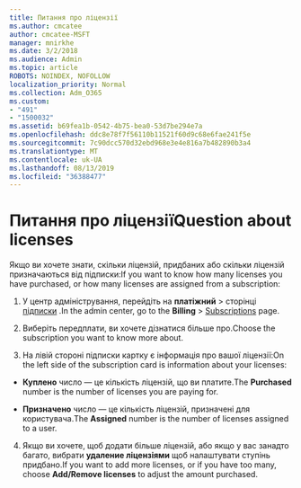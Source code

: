 ```yaml
---
title: Питання про ліцензії
ms.author: cmcatee
author: cmcatee-MSFT
manager: mnirkhe
ms.date: 3/2/2018
ms.audience: Admin
ms.topic: article
ROBOTS: NOINDEX, NOFOLLOW
localization_priority: Normal
ms.collection: Adm_O365
ms.custom:
- "491"
- "1500032"
ms.assetid: b69fea1b-0542-4b75-bea0-53d7be294e7a
ms.openlocfilehash: ddc8e78f7f56110b11521f60d9c68e6fae241f5e
ms.sourcegitcommit: 7c90dcc570d32ebd968e3e4e816a7b482890b3a4
ms.translationtype: MT
ms.contentlocale: uk-UA
ms.lasthandoff: 08/13/2019
ms.locfileid: "36388477"
---
```

# <a name="question-about-licenses"></a><span data-ttu-id="1423d-102">Питання про ліцензії</span><span class="sxs-lookup"><span data-stu-id="1423d-102">Question about licenses</span></span>

<span data-ttu-id="1423d-103">Якщо ви хочете знати, скільки ліцензій, придбаних або скільки ліцензій призначаються від підписки:</span><span class="sxs-lookup"><span data-stu-id="1423d-103">If you want to know how many licenses you have purchased, or how many licenses are assigned from a subscription:</span></span>
  
1. <span data-ttu-id="1423d-104">У центр адміністрування, перейдіть на **платіжний** \> сторінці [підписки](https://go.microsoft.com/fwlink/p/?linkid=842054) .</span><span class="sxs-lookup"><span data-stu-id="1423d-104">In the admin center, go to the **Billing** \> [Subscriptions](https://go.microsoft.com/fwlink/p/?linkid=842054) page.</span></span>

2. <span data-ttu-id="1423d-105">Виберіть передплати, ви хочете дізнатися більше про.</span><span class="sxs-lookup"><span data-stu-id="1423d-105">Choose the subscription you want to know more about.</span></span>

3. <span data-ttu-id="1423d-106">На лівій стороні підписки картку є інформація про вашої ліцензії:</span><span class="sxs-lookup"><span data-stu-id="1423d-106">On the left side of the subscription card is information about your licenses:</span></span>

  - <span data-ttu-id="1423d-107">**Куплено** число — це кількість ліцензій, що ви платите.</span><span class="sxs-lookup"><span data-stu-id="1423d-107">The **Purchased** number is the number of licenses you are paying for.</span></span>

  - <span data-ttu-id="1423d-108">**Призначено** число — це кількість ліцензій, призначені для користувача.</span><span class="sxs-lookup"><span data-stu-id="1423d-108">The **Assigned** number is the number of licenses assigned to a user.</span></span>

4. <span data-ttu-id="1423d-109">Якщо ви хочете, щоб додати більше ліцензій, або якщо у вас занадто багато, вибрати **удаление ліцензіями** щоб налаштувати ступінь придбано.</span><span class="sxs-lookup"><span data-stu-id="1423d-109">If you want to add more licenses, or if you have too many, choose **Add/Remove licenses** to adjust the amount purchased.</span></span>